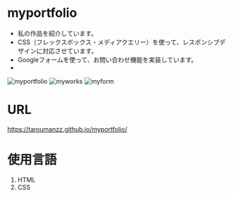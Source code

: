 # myportfolio
+ 私の作品を紹介しています。
+ CSS（フレックスボックス・メディアクエリー）を使って、レスポンシブデザインに対応させています。
+ Googleフォームを使って、お問い合わせ機能を実装しています。
+ 
![myportfolio](https://github.com/taroumanzz/myportfolio/assets/132829933/246d7e4d-f181-4d84-8cf6-20a646c9f838)
![myworks](https://github.com/taroumanzz/myportfolio/assets/132829933/9771c7c6-9eb9-4744-95f3-34a4fd64b758)
![myform](https://github.com/taroumanzz/myportfolio/assets/132829933/2fadef90-36b9-406f-bf68-8b7a1976e7d7)


# URL
https://taroumanzz.github.io/myportfolio/


# 使用言語
1. HTML
2. CSS
